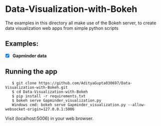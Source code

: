 # Data-Visualization-with-Bokeh
The examples in this directory all make use of the Bokeh server, to create data visualization web apps from simple python scripts

## Examples:
- [x] <b>Gapminder data</b>

## Running the app
       $ git clone https://github.com/AdityaGupta030697/Data-Visualization-with-Bokeh.git
       $ cd Data-Visualization-with-Bokeh
       $ pip install -r requirements.txt
       $ bokeh serve Gapminder_visualization.py
       Windows cmd: bokeh serve Gapminder_visualization.py --allow-websocket-origin=127.0.0.1:5006
       
Visit (localhost:5006) in your web browser.
